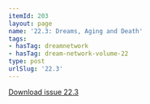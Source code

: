 ```yaml
---
itemId: 203
layout: page
name: '22.3: Dreams, Aging and Death'
tags:
- hasTag: dreamnetwork
- hasTag: dream-network-volume-22
type: post
urlSlug: '22.3'
---
```

<a href="files/pdfs/Volume_22/22.3-Dream-Network_Vol_22_No-3.pdf" download="">Download issue 22.3</a>